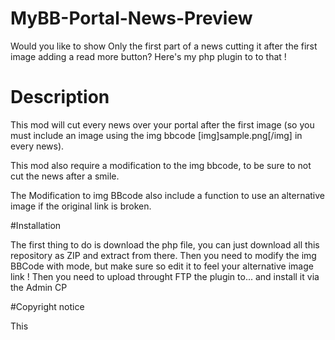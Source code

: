 # MyBB-Portal-News-Preview
Would you like to show Only the first part of a news cutting it after the first image adding a read more button? Here's my php plugin to to that !


# Description
This mod will cut every news over your portal after the first image (so you must include an image using the img bbcode [img]sample.png[/img] in every news).

This mod also require a modification to the img bbcode, to be sure to not cut the news after a smile.

The Modification to img BBcode also include a function to use an alternative image if the original link is broken.


#Installation

The first thing to do is download the php file, you can just download all this repository as ZIP and extract from there.
Then you need to modify the img BBCode with mode, but make sure so edit it to feel your alternative image link !
Then you need to upload throught FTP the plugin to... and install it via the Admin CP

#Copyright notice

This
